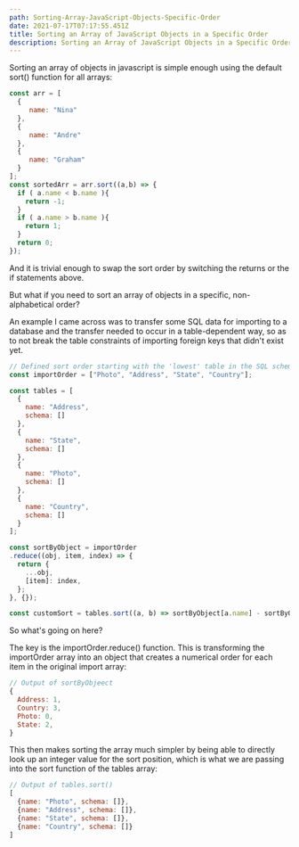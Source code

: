 ```yaml
---
path: Sorting-Array-JavaScript-Objects-Specific-Order
date: 2021-07-17T07:17:55.451Z
title: Sorting an Array of JavaScript Objects in a Specific Order
description: Sorting an Array of JavaScript Objects in a Specific Order
---
```

Sorting an array of objects in javascript is simple enough using the default sort() function for all arrays:

```javascript
const arr = [
  {
     name: "Nina"
  },
  {
     name: "Andre"
  },
  {
     name: "Graham"
  }
];
const sortedArr = arr.sort((a,b) => {
  if ( a.name < b.name ){
    return -1;
  }
  if ( a.name > b.name ){
    return 1;
  }
  return 0;
});
```

And it is trivial enough to swap the sort order by switching the returns or the if statements above.

But what if you need to sort an array of objects in a specific, non-alphabetical order?

An example I came across was to transfer some SQL data for importing to a database and the transfer needed to occur in a table-dependent way, so as to not break the table constraints of importing foreign keys that didn't exist yet.

```javascript
// Defined sort order starting with the 'lowest' table in the SQL schema
const importOrder = ["Photo", "Address", "State", "Country"];

const tables = [
  {
    name: "Address",
    schema: []
  },
  {
    name: "State",
    schema: []
  },
  {
    name: "Photo",
    schema: []
  },
  {
    name: "Country",
    schema: []
  }
];

const sortByObject = importOrder
.reduce((obj, item, index) => {
  return {
    ...obj,
    [item]: index,
  };
}, {});

const customSort = tables.sort((a, b) => sortByObject[a.name] - sortByObject[b.name]);
```

So what's going on here?

The key is the importOrder.reduce() function. This is transforming the importOrder array into an object that creates a numerical order for each item in the original import array:

```javascript
// Output of sortByObjeect
{
  Address: 1,
  Country: 3,
  Photo: 0,
  State: 2,
}
```

This then makes sorting the array much simpler by being able to directly look up an integer value for the sort position, which is what we are passing into the sort function of the tables array:

```javascript
// Output of tables.sort()
[
  {name: "Photo", schema: []},
  {name: "Address", schema: []},
  {name: "State", schema: []},
  {name: "Country", schema: []}
]
```